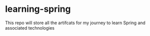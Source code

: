 # learning-spring
This repo will store all the artifcats for my journey to learn Spring and associated technologies
